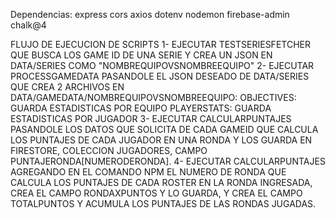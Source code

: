 Dependencias:
express
cors
axios
dotenv
nodemon
firebase-admin
chalk@4

FLUJO DE EJECUCION DE SCRIPTS
1- EJECUTAR TESTSERIESFETCHER QUE BUSCA LOS GAME ID DE UNA SERIE Y CREA UN JSON EN DATA/SERIES COMO "NOMBREQUIPOVSNOMBREEQUIPO"
2- EJECUTAR PROCESSGAMEDATA PASANDOLE EL JSON DESEADO DE DATA/SERIES QUE CREA 2 ARCHIVOS EN DATA/GAMEDATA/NOMBREQUIPOVSNOMBREEQUIPO:
    OBJECTIVES: GUARDA ESTADISTICAS POR EQUIPO
    PLAYERSTATS: GUARDA ESTADISTICAS POR JUGADOR
3- EJECUTAR CALCULARPUNTAJES PASANDOLE LOS DATOS QUE SOLICITA DE CADA GAMEID QUE CALCULA LOS PUNTAJES DE CADA JUGADOR EN UNA RONDA Y LOS GUARDA EN FIRESTORE, COLECCION JUGADORES, CAMPO PUNTAJERONDA[NUMERODERONDA].
4- EJECUTAR CALCULARPUNTAJES AGREGANDO EN EL COMANDO NPM EL NUMERO DE RONDA QUE CALCULA LOS PUNTAJES DE CADA ROSTER EN LA RONDA INGRESADA, CREA EL CAMPO RONDAXPUNTOS Y LO GUARDA, Y CREA EL CAMPO TOTALPUNTOS Y ACUMULA LOS PUNTAJES DE LAS RONDAS JUGADAS.
